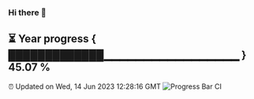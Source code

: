 ### Hi there 👋
⏳ Year progress { █████████████▁▁▁▁▁▁▁▁▁▁▁▁▁▁▁▁▁ } 45.07 %
---
⏰ Updated on Wed, 14 Jun 2023 12:28:16 GMT
![Progress Bar CI](https://github.com/liununu/liununu/workflows/Progress%20Bar%20CI/badge.svg)
